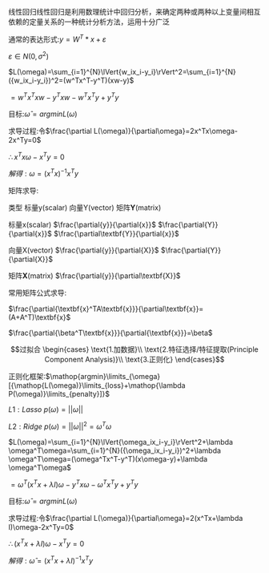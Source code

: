 线性回归线性回归是利用数理统计中回归分析，来确定两种或两种以上变量间相互依赖的定量关系的一种统计分析方法，运用十分广泛

通常的表达形式:$y=W^T*x+\varepsilon$

$\varepsilon\in N(0,\sigma^2)$

$L(\omega)=\sum_{i=1}^{N}\lVert{w_ix_i-y_i}\rVert^2=\sum_{i=1}^{N}({w_ix_i-y_i})^2=(w^Tx^T-y^T)(xw-y)$

$=w^Tx^Txw-y^Txw-w^Tx^Ty+y^Ty$

目标:$\widehat{\omega}=argminL(\omega)$

求导过程:令$\frac{\partial L(\omega)}{\partial\omega}=2x^Tx\omega-2x^Ty=0$

$\therefore x^Tx\omega-x^Ty=0$

$解得:\omega=(x^Tx)^{-1}x^Ty$

矩阵求导:

类型                   标量y(scalar)    向量Y(vector)    矩阵**Y**(matrix)

标量x(scalar)           $\frac{\partial{y}}{\partial{x}}$                       $\frac{\partial{Y}}{\partial{x}}$                      $\frac{\partial\textbf{Y}}{\partial{x}}$  

向量X(vector)         $\frac{\partial{y}}{\partial{X}}$                       $\frac{\partial{Y}}{\partial{X}}$  

矩阵**X**(matrix)        $\frac{\partial{y}}{\partial\textbf{X}}$ 

常用矩阵公式求导:

$\frac{\partial{\textbf{x}^TA\textbf{x}}}{\partial\textbf{x}}=(A+A^T)\textbf{x}$

$\frac{\partial{\beta^T\textbf{x}}}{\partial{\textbf{x}}}=\beta$

$$过拟合 \begin{cases}  \text{1.加数据}\\ \text{2.特征选择/特征提取(Principle Component Analysis)}\\ \text{3.正则化} \end{cases}$$

正则化框架:$\mathop{argmin}\limits_{\omega}[{\mathop{L(\omega)}\limits_{loss}+\mathop{\lambda P(\omega)}\limits_{penalty}]}$

$L1:Lasso$  $p(\omega)=||\omega||$

$L2:Ridge$  $p(\omega)=||\omega||^2={\omega}^T{\omega}$

$L(\omega)=\sum_{i=1}^{N}\lVert{\omega_ix_i-y_i}\rVert^2+\lambda \omega^T\omega=\sum_{i=1}^{N}({\omega_ix_i-y_i})^2+\lambda \omega^T\omega=(\omega^Tx^T-y^T)(x\omega-y)+\lambda \omega^T\omega$

$=\omega^T(x^Tx+\lambda I)\omega-y^Tx\omega-\omega^Tx^Ty+y^Ty$

目标:$\widehat{\omega}=argminL(\omega)$

求导过程:令$\frac{\partial L(\omega)}{\partial\omega}=2(x^Tx+\lambda I)\omega-2x^Ty=0$

$\therefore (x^Tx+\lambda I)\omega-x^Ty=0$

$解得:\widehat{\omega}=(x^Tx+\lambda I)^{-1}x^Ty$





























